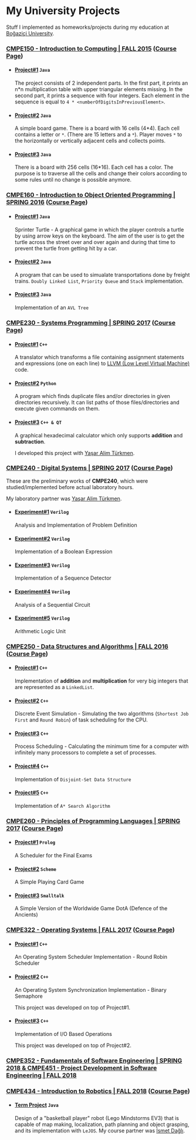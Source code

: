 # My University Projects

Stuff I implemented as homeworks/projects during my education at [Boğaziçi University](http://boun.edu.tr).

### [CMPE150 - Introduction to Computing | FALL 2015](/cmpe150) ([Course Page](https://www.cmpe.boun.edu.tr/courses/cmpe150/2015/fall.0))

* #### [Project#1](/cmpe150/project1) `Java`
  The project consists of 2 independent parts. In the first part, it prints an n*n multiplication table with upper triangular elements missing.
  In the second part, it prints a sequence with four integers. Each element in the sequence is equal to  `4 * <numberOfDigitsInPreviousElement>`.

* #### [Project#2](/cmpe150/project2) `Java`
  A simple board game. There is a board with 16 cells (4*4). Each cell contains a letter or `*`. (There are 15 letters and a `*`). Player moves `*` to the horizontally or vertically adjacent cells and collects points.

* #### [Project#3](/cmpe150/project3) `Java`
  There is a board with 256 cells (16*16). Each cell has a color. The purpose is to traverse all the cells and change their colors according to some rules until no change is possible anymore.


### [CMPE160 - Introduction to Object Oriented Programming | SPRING 2016](/cmpe160) ([Course Page](https://www.cmpe.boun.edu.tr/courses/cmpe160/2016/spring))

* #### [Project#1](/cmpe160/project1) `Java`
  Sprinter Turtle - A graphical game in which the player controls a turtle by using arrow keys on the keyboard. The aim of the user is to get the turtle across the street over and over again and during that time to prevent the turtle from getting hit by a car.

* #### [Project#2](/cmpe160/project2) `Java`
  A program that can be used to simualate transportations done by freight trains.
  `Doubly Linked List`, `Priority Queue` and `Stack` implementation.

* #### [Project#3](/cmpe160/project3) `Java`
  Implementation of an `AVL Tree`


### [CMPE230 - Systems Programming | SPRING 2017](/cmpe230) ([Course Page](https://www.cmpe.boun.edu.tr/courses/cmpe230/2017/spring))

* #### [Project#1](/cmpe230/project1) `C++`
  A translator which transforms a file containing assignment statements and expressions (one on each line) to [LLVM (Low Level Virtual Machine)](http://llvm.org) code.

* #### [Project#2](/cmpe230/project2) `Python`
  A program which finds duplicate files and/or directories in given directories recursively. It can list paths of those files/directories and execute given commands on them.

* #### [Project#3](/cmpe230/project3) `C++ & QT`
  A graphical hexadecimal calculator which only supports **addition** and **subtraction**.

  I developed this project with [Yaşar Alim Türkmen](https://github.com/alimturkmen).


### [CMPE240 - Digital Systems | SPRING 2017](/cmpe240) ([Course Page](https://www.cmpe.boun.edu.tr/courses/cmpe240/2017/spring))

These are the preliminary works of **CMPE240**, which were studied/implemented before actual laboratory hours.

My laboratory partner was [Yaşar Alim Türkmen](https://github.com/alimturkmen).

* #### [Experiment#1](/cmpe240/exp1) `Verilog`
  Analysis and Implementation of Problem Definition

* #### [Experiment#2](/cmpe240/exp2) `Verilog`
  Implementation of a Boolean Expression

* #### [Experiment#3](/cmpe240/exp3) `Verilog`
  Implementation of a Sequence Detector

* #### [Experiment#4](/cmpe240/exp4) `Verilog`
  Analysis of a Sequential Circuit

* #### [Experiment#5](/cmpe240/exp5) `Verilog`
  Arithmetic Logic Unit

### [CMPE250 - Data Structures and Algorithms | FALL 2016](/cmpe250) ([Course Page](https://www.cmpe.boun.edu.tr/courses/cmpe250/2016/fall-0))

* #### [Project#1](/cmpe250/project1) `C++`
  Implementation of **addition** and **multiplication** for very big integers that are represented as a `LinkedList`.

* #### [Project#2](/cmpe250/project2) `C++`
  Discrete Event Simulation - Simulating the two algorithms (`Shortest Job First` and `Round Robin`) of task scheduling for the CPU.

* #### [Project#3](/cmpe250/project3) `C++`
  Process Scheduling - Calculating the minimum time for a computer with infinitely many processors to complete a set of processes.

* #### [Project#4](/cmpe250/project4) `C++`
  Implementation of `Disjoint-Set Data Structure`

* #### [Project#5](/cmpe250/project5) `C++`
  Implementation of `A* Search Algorithm`

### [CMPE260 - Principles of Programming Languages | SPRING 2017](/cmpe260) ([Course Page](https://www.cmpe.boun.edu.tr/courses/cmpe260/2017/spring))

* #### [Project#1](/cmpe260/project1) `Prolog`
  A Scheduler for the Final Exams

* #### [Project#2](/cmpe260/project2) `Scheme`
  A Simple Playing Card Game

* #### [Project#3](/cmpe260/project3) `Smalltalk`
  A Simple Version of the Worldwide Game DotA (Defence of the Ancients)

### [CMPE322 - Operating Systems | FALL 2017](/cmpe322) ([Course Page](https://www.cmpe.boun.edu.tr/courses/cmpe322/2017/fall))

* #### [Project#1](/cmpe322/project1) `C++`
  An Operating System Scheduler Implementation - Round Robin Scheduler

* #### [Project#2](/cmpe322/project2) `C++`
  An Operating System Synchronization Implementation - Binary Semaphore

  This project was developed on top of Project#1.

* #### [Project#3](/cmpe322/project3) `C++`
  Implementation of I/O Based Operations

  This project was developed on top of Project#2.
  
 ### [CMPE352 - Fundamentals of Software Engineering | SPRING 2018 & CMPE451 - Project Development in Software Engineering | FALL 2018](https://github.com/bounswe/bounswe2018group7)

### [CMPE434 - Introduction to Robotics | FALL 2018](/cmpe434) ([Course Page](https://www.cmpe.boun.edu.tr/courses/cmpe434/2018/fall))

* #### [Term Project](/cmpe434/term_project) `Java`
  Design of a "basketball player" robot (Lego Mindstorms EV3) that is capable of map making, localization, path planning and object grasping, and its implementation with `LeJOS`.
  My course partner was [İsmet Dağlı](https://github.com/ismet-dagli).

